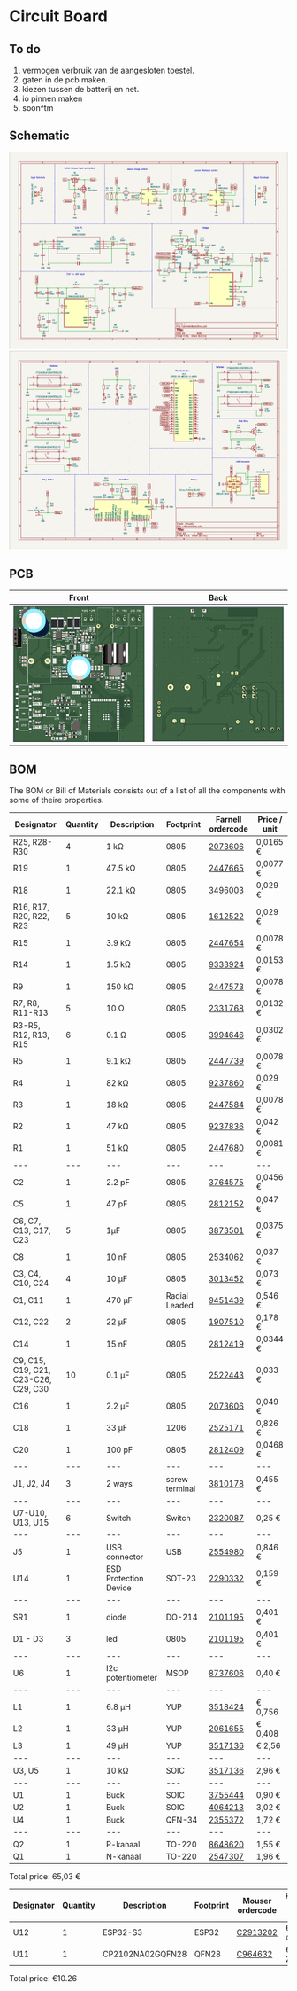 # Circuit Board

## To do

1. vermogen verbruik van de aangesloten toestel.
2. gaten in de pcb maken.
3. kiezen tussen de batterij en net.
4. io pinnen maken 
5. soon^tm

## Schematic

![SchematicPage1](img/schematic-page-1.png)
![SchematicPage2](img/schematic-page-2.png)

## PCB

| Front | Back |
|---|---|
| ![PCB front](img/frontPCB.png) | ![PCB Back](img/backPCB.png) |

## BOM

The BOM or Bill of Materials consists out of a list of all the components with some of theire properties. 

| Designator | Quantity | Description | Footprint | Farnell ordercode | Price / unit |
|---|---|---|---|---|---|
| R25, R28-R30 | 4 | 1 kΩ | 0805 | [2073606](https://be.farnell.com/multicomp/mcmr08x1001ftl/res-1k-1-0-125w-0805-ceramic/dp/2073606) | 0,0165 € |
| R19 | 1 | 47.5 kΩ | 0805 | [2447665](https://be.farnell.com/multicomp/mcwr08x4752ftl/res-47k5-1-0-125w-thick-film/dp/2447665) | 0,0077 € |
| R18 | 1 | 22.1 kΩ | 0805 | [3496003](https://be.farnell.com/yageo/rc0805fr-0722k1l/res-22k1-1-0-125w-0805-thick-film/dp/3496003) | 0,029 € |
| R16, R17, R20, R22, R23 | 5 | 10 kΩ | 0805 | [1612522](https://be.farnell.com/bourns/cr0805-fx-1002elf/res-10k-1-0-125w-0805-thick-film/dp/1612522) | 0,029 € |
| R15 | 1 | 3.9 kΩ | 0805 | [2447654](https://be.farnell.com/multicomp/mcwr08x3901ftl/res-3k9-1-0-125w-thick-film/dp/2447654) | 0,0078 € |
| R14 | 1 | 1.5 kΩ | 0805 | [9333924](https://be.farnell.com/multicomp/mc01w080551k5/res-1k5-5-0-1w-0805-thick-film/dp/9333924) | 0,0153 € |
| R9 | 1 | 150 kΩ | 0805 | [2447573](https://be.farnell.com/multicomp/mcwr08x1503ftl/res-150k-1-0-125w-thick-film/dp/2447573) | 0,0078 € |
| R7, R8, R11-R13 | 5 | 10 Ω | 0805 | [2331768](https://be.farnell.com/te-connectivity/crgh0805j10r/res-10r-5-0-33w-0805-thick-film/dp/2331768) | 0,0132 € |
| R3-R5, R12, R13, R15 | 6 | 0.1 Ω | 0805 | [3994646](https://be.farnell.com/walsin/ww08xr100ftl/res-r100-0-125w-0805-thick-film/dp/3994646?st=shunt%20resistor) | 0,0302 € |
| R5 | 1 | 9.1 kΩ | 0805 | [2447739](https://be.farnell.com/multicomp/mcwr08x9101ftl/res-9k1-1-0-125w-thick-film/dp/2447739) | 0,0078 € |
| R4 | 1 | 82 kΩ | 0805 | [9237860](https://be.farnell.com/yageo/rc0805fr-0782kl/res-82k-1-0-125w-0805-thick-film/dp/9237860) | 0,029 € |
| R3 | 1 | 18 kΩ | 0805 | [2447584](https://be.farnell.com/multicomp/mcwr08x1802ftl/res-18k-1-0-125w-thick-film/dp/2447584) | 0,0078 € |
| R2 | 1 | 47 kΩ | 0805 | [9237836](https://be.farnell.com/yageo/rc0805fr-0747kl/res-47k-1-0-125w-0805-thick-film/dp/9237836) | 0,042 € |
| R1 | 1 | 51 kΩ | 0805 | [2447680](https://be.farnell.com/multicomp/mcwr08x5102ftl/res-51k-1-0-125w-0805-thick-film/dp/2447680) | 0,0081 € |
|---|---|---|---|---|---|
| C2 | 1 | 2.2 pF | 0805 | [3764575](https://be.farnell.com/yageo/cc0805crnpo9bn2r2/cap-2-2pf-50v-mlcc-0805/dp/3764575) | 0,0456 € |
| C5 | 1 | 47 pF | 0805 | [2812152](https://be.farnell.com/wurth-elektronik/885012007032/cap-47pf-25v-5-c0g-np0-0805/dp/2812152) | 0,047 € |
| C6, C7, C13, C17, C23 | 5 | 1μF | 0805 | [3873501](https://be.farnell.com/yageo/cc0805kkx6s8bb105/cap-1uf-25v-mlcc-0805/dp/3873501) | 0,0375 € |
| C8 | 1 | 10 nF | 0805 | [2534062](https://be.farnell.com/wurth-elektronik/885012207066/cap-0-01-f-25v-10-x7r-0805/dp/2534062) | 0,037 € |
| C3, C4, C10, C24 | 4 | 10 μF | 0805 | [3013452](https://be.farnell.com/samsung-electro-mechanics/cl21a106kaynnne/cap-10uf-25v-mlcc-0805/dp/3013452) | 0,073 € |
| C1, C11 | 1 | 470 μF | Radial Leaded | [9451439](https://be.farnell.com/multicomp/mcgpr50v477m13x21/cap-470-f-50v-20/dp/9451439) | 0,546 € |
| C12, C22 | 2 | 22 μF | 0805 | [1907510](https://be.farnell.com/murata/grm21br61e226me44l/cap-22-f-25v-20-x5r-0805/dp/1907510) | 0,178 € |
| C14 | 1 | 15 nF | 0805 | [2812419](https://be.farnell.com/wurth-elektronik/885012207067/cap-0-015-f-25v-10-x7r-0805/dp/2812419) | 0,0344 € |
| C9, C15, C19, C21, C23-C26, C29, C30 | 10 | 0.1 μF | 0805 | [2522443](https://be.farnell.com/kemet/c0805c104z3vactu/cap-0-1-f-25v-y5v-0805/dp/2522443) | 0,033 € |
| C16 | 1 | 2.2 μF | 0805 | [2073606](https://be.farnell.com/samsung-electro-mechanics/cl21a225kafnnne/cap-2-2uf-25v-mlcc-0805/dp/3013458) | 0,049 € |
| C18 | 1 | 33 μF | 1206 | [2525171](https://be.farnell.com/tdk/c3216x5r1e336m160ac/cap-33-f-25v-20-x5r-1206/dp/2525171) | 0,826 € |
| C20 | 1 | 100 pF | 0805 | [2812409](https://be.farnell.com/wurth-elektronik/885012207054/cap-100pf-25v-10-x7r-0805/dp/2812409) | 0,0468 € |
|---|---|---|---|---|---|
| J1, J2, J4 | 3 | 2 ways | screw terminal | [3810178](https://be.farnell.com/amphenol-anytek/yo0221500000g/tb-wire-to-brd-r-a-2way-16awg/dp/3810178) | 0,455 € |
|---|---|---|---|---|---|
| U7-U10, U13, U15 | 6 | Switch | Switch | [2320087](https://be.farnell.com/c-k-components/pts645sm43smtr92lfs/switch-spst-0-05a-12vdc-smd-4/dp/2320087) | 0,25 € |
|---|---|---|---|---|---|
| J5 | 1 | USB connector | USB | [2554980](https://be.farnell.com/hirose-hrs/zx62d-b-5p8-30/micro-usb-2-0-type-b-rcpt-smt/dp/2554980?st=zx62d-b-5p8) | 0,846 € |
| U14 | 1 | ESD Protection Device | SOT-23 | [2290332](https://be.farnell.com/kingbright/kp-2012seck/led-0805-250mcd-orange/dp/2290332) | 0,159 € |
|---|---|---|---|---|---|
| SR1 | 1 | diode | DO-214 | [2101195](https://be.farnell.com/multicomp/ss34a/diode-rectifier-3a-40v-do-214ac/dp/2101195?st=ss34) | 0,401 € |
| D1 - D3 | 3 | led | 0805 | [2101195](https://be.farnell.com/multicomp/ss34a/diode-rectifier-3a-40v-do-214ac/dp/2101195?st=ss34) | 0,401 € |
|---|---|---|---|---|---|
| U6 | 1 | I2c potentiometer | MSOP | [8737606](https://be.farnell.com/microchip/mcp4531-103e-ms/dpot-single-7bit-v-i2c-8msop/dp/1698946?st=digital%20potentiometer) |0,40 € |
|---|---|---|---|---|---|
| L1 | 1 | 6.8 μH | YUP | [3518424](https://nl.farnell.com/wurth-elektronik/7447720068/inductor-6-8uh-unshielded-3-9a/dp/3518424) | € 0,756 |
| L2 | 1 | 33 μH | YUP | [2061655](https://nl.farnell.com/bourns/srn6045-330m/inductor-33uh-semi-shielded-power/dp/2061655) | € 0,408 |
| L3 | 1 | 49 μH | YUP | [3517136](https://nl.farnell.com/wurth-elektronik/744132/toroidal-inductor-49uh-5-8a-tht/dp/3517136) | € 2,56 |
|---|---|---|---|---|---|
| U3, U5 | 1 | 10 kΩ | SOIC | [3517136](https://be.farnell.com/texas-instruments/ina219bidr/current-power-monitor-11khz-soic/dp/3118166?st=ina219) | 2,96 € |
|---|---|---|---|---|---|
| U1 | 1 | Buck | SOIC | [3755444](https://be.farnell.com/diodes-inc/pam2421aecadjr/dc-dc-conv-boost-520khz-40-to/dp/3755444?st=pam2421) | 0,90 € |
| U2 | 1 | Buck| SOIC | [4064213](https://be.farnell.com/stmicroelectronics/l6981c33dr/dc-dc-conv-sync-buck-400khz-150deg/dp/4064213?st=l6981c) | 3,02 € |
| U4 | 1 | Buck | QFN-34 | [2355372](https://be.farnell.com/onsemi/fan23sv10mmpx/buck-synch-adj-10a-1-5mhz-34pqfn/dp/2355372?st=fan23sv10m) | 1,72 € |
|---|---|---|---|---|---|
| Q2 | 1 | P-kanaal | TO-220 | [8648620](https://be.farnell.com/infineon/irf9540npbf/mosfet-p-100v-23a-to-220/dp/8648620) | 1,55 € |
| Q1 | 1 | N-kanaal | TO-220 | [2547307](https://be.farnell.com/vishay/irfz34pbf/mosfet-n-ch-60v-30a-to-220ab-3/dp/2547307) | 1,96 € |

Total price: 65,03 €

| Designator | Quantity | Description | Footprint | Mouser ordercode | Price / unit |
|---|---|---|---|---|---|
| U12 | 1 | ESP32-S3 | ESP32 | [C2913202](https://www.lcsc.com/product-detail/WiFi-Modules_Espressif-Systems-ESP32-S3-WROOM-1-N16R8_C2913202.html) | € 4.83 |
| U11 | 1 | CP2102NA02GQFN28 | QFN28 | [C964632](https://www.lcsc.com/product-detail/USB-ICs_SILICON-LABS-CP2102N-A02-GQFN28R_C964632.html) | € 2.60 |

Total price: €10.26
